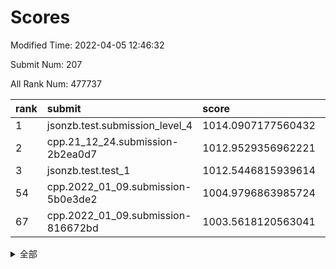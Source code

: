 # Scores

Modified Time: 2022-04-05 12:46:32

Submit Num: 207

All Rank Num: 477737

| rank |               submit               |       score        |       sigma        | pk_num |
| :--- | :--------------------------------- | :----------------- | :----------------- | :----- |
| 1    | jsonzb.test.submission_level_4     | 1014.0907177560432 | 0.8352942482438652 | 9237   |
| 2    | cpp.21_12_24.submission-2b2ea0d7   | 1012.9529356962221 | 0.7930139816932344 | 9231   |
| 3    | jsonzb.test.test_1                 | 1012.5446815939614 | 0.8225661723974456 | 9228   |
| 54   | cpp.2022_01_09.submission-5b0e3de2 | 1004.9796863985724 | 0.7165992029284121 | 9232   |
| 67   | cpp.2022_01_09.submission-816672bd | 1003.5618120563041 | 0.7158838701266903 | 9229   |


<details>
<summary>全部</summary>

| rank |                 submit                 |       score        |       sigma        | pk_num |
| :--- | :------------------------------------- | :----------------- | :----------------- | :----- |
| 1    | jsonzb.test.submission_level_4         | 1014.0907177560432 | 0.8352942482438652 | 9237   |
| 2    | cpp.21_12_24.submission-2b2ea0d7       | 1012.9529356962221 | 0.7930139816932344 | 9231   |
| 3    | jsonzb.test.test_1                     | 1012.5446815939614 | 0.8225661723974456 | 9228   |
| 4    | gobigger.level_3.submission_level_3_10 | 1012.2804562741965 | 0.7712301456239017 | 9233   |
| 5    | gobigger.level_3.submission_level_3_39 | 1011.6588425247684 | 0.7558943735445262 | 9232   |
| 6    | gobigger.level_3.submission_level_3_13 | 1011.5145419619853 | 0.7829325167807332 | 9237   |
| 7    | gobigger.level_3.submission_level_3_7  | 1011.4849531899647 | 0.7476879235397071 | 9230   |
| 8    | gobigger.level_3.submission_level_3_22 | 1011.2430710151043 | 0.7705987824869027 | 9232   |
| 9    | gobigger.level_3.submission_level_3_48 | 1011.2052992787536 | 0.7630989919346891 | 9237   |
| 10   | gobigger.level_3.submission_level_3_12 | 1011.0457558615257 | 0.7925126982217233 | 9235   |
| 11   | gobigger.level_3.submission_level_3_19 | 1010.9525841929591 | 0.7521377179263617 | 9239   |
| 12   | gobigger.level_3.submission_level_3_25 | 1010.9437250486856 | 0.7583506317465118 | 9236   |
| 13   | gobigger.level_3.submission_level_3_4  | 1010.9346484260938 | 0.7671620669678443 | 9234   |
| 14   | gobigger.level_3.submission_level_3_21 | 1010.9222344145949 | 0.746370074498846  | 9232   |
| 15   | gobigger.level_3.submission_level_3_43 | 1010.9179376974034 | 0.7959587530811598 | 9231   |
| 16   | gobigger.level_3.submission_level_3_8  | 1010.7918621616866 | 0.7703904251192725 | 9232   |
| 17   | gobigger.level_3.submission_level_3_16 | 1010.7846319625828 | 0.7611768135372672 | 9235   |
| 18   | gobigger.level_3.submission_level_3_42 | 1010.7329030657384 | 0.7576543363955243 | 9233   |
| 19   | gobigger.level_3.submission_level_3_36 | 1010.6408697107084 | 0.7475299353356423 | 9226   |
| 20   | gobigger.level_3.submission_level_3_11 | 1010.5709075234093 | 0.7585658317522365 | 9232   |
| 21   | gobigger.level_3.submission_level_3_49 | 1010.4636179343565 | 0.7716695269785808 | 9230   |
| 22   | gobigger.level_3.submission_level_3_35 | 1010.4551114801031 | 0.7561345625529791 | 9231   |
| 23   | gobigger.level_3.submission_level_3_5  | 1010.4209532969597 | 0.7675234012183321 | 9228   |
| 24   | gobigger.level_3.submission_level_3_0  | 1010.2595424587903 | 0.794773710481456  | 9232   |
| 25   | gobigger.level_3.submission_level_3_18 | 1010.2412846496935 | 0.7403775020549169 | 9233   |
| 26   | gobigger.level_3.submission_level_3_17 | 1010.2076851933932 | 0.7460044241527887 | 9232   |
| 27   | gobigger.level_3.submission_level_3_29 | 1010.1075916319621 | 0.7562653847594978 | 9227   |
| 28   | gobigger.level_3.submission_level_3_1  | 1010.0524500537016 | 0.7568973631443247 | 9230   |
| 29   | gobigger.level_3.submission_level_3_2  | 1009.9562884038858 | 0.7593136287475708 | 9228   |
| 30   | gobigger.level_3.submission_level_3_20 | 1009.9474769102272 | 0.7515730107094039 | 9233   |
| 31   | gobigger.level_3.submission_level_3_41 | 1009.9335554855543 | 0.7675948708386939 | 9224   |
| 32   | gobigger.level_3.submission_level_3_14 | 1009.9219359040673 | 0.7638211625388382 | 9236   |
| 33   | gobigger.level_3.submission_level_3_26 | 1009.8879533685933 | 0.7511009572855832 | 9224   |
| 34   | gobigger.level_3.submission_level_3_45 | 1009.7906506802282 | 0.7406114435211532 | 9233   |
| 35   | gobigger.level_3.submission_level_3_31 | 1009.782848140921  | 0.7504742219167947 | 9229   |
| 36   | gobigger.level_3.submission_level_3_40 | 1009.7742135982135 | 0.7572785888928806 | 9229   |
| 37   | gobigger.level_3.submission_level_3_47 | 1009.7728684245274 | 0.7693400826976249 | 9231   |
| 38   | gobigger.level_3.submission_level_3_44 | 1009.6719968618115 | 0.7590539150806522 | 9231   |
| 39   | gobigger.level_3.submission_level_3_37 | 1009.6025518013892 | 0.7589052654098304 | 9234   |
| 40   | gobigger.level_3.submission_level_3_38 | 1009.5943032134321 | 0.7556202103362006 | 9230   |
| 41   | gobigger.level_3.submission_level_3_27 | 1009.5447021645124 | 0.77677424711976   | 9232   |
| 42   | gobigger.level_3.submission_level_3_3  | 1009.4714281344757 | 0.7425922235047697 | 9232   |
| 43   | gobigger.level_3.submission_level_3_32 | 1009.4065453651002 | 0.753545385935409  | 9232   |
| 44   | gobigger.level_3.submission_level_3_46 | 1009.3213506761149 | 0.7441129525886553 | 9233   |
| 45   | gobigger.level_3.submission_level_3_28 | 1009.3168793067027 | 0.7276501869001027 | 9228   |
| 46   | gobigger.level_3.submission_level_3_9  | 1009.1979990606047 | 0.766301202465446  | 9230   |
| 47   | gobigger.level_3.submission_level_3_15 | 1009.1408201736537 | 0.756648386141891  | 9230   |
| 48   | gobigger.level_3.submission_level_3_23 | 1008.9250980102352 | 0.7495967274967856 | 9235   |
| 49   | gobigger.level_3.submission_level_3_24 | 1008.8512533949664 | 0.7347902135301585 | 9230   |
| 50   | gobigger.level_3.submission_level_3_6  | 1008.7609860793945 | 0.754114725601546  | 9234   |
| 51   | gobigger.level_3.submission_level_3_30 | 1008.5071555437198 | 0.7530971016702679 | 9225   |
| 52   | gobigger.level_3.submission_level_3_34 | 1007.7209796693935 | 0.7490662617728313 | 9235   |
| 53   | gobigger.level_3.submission_level_3_33 | 1007.3839388309215 | 0.7351516295580858 | 9228   |
| 54   | cpp.2022_01_09.submission-5b0e3de2     | 1004.9796863985724 | 0.7165992029284121 | 9232   |
| 55   | gobigger.level_1.submission_level_1_24 | 1004.6557539159653 | 0.720852336980075  | 9233   |
| 56   | gobigger.level_1.submission_level_1_34 | 1004.4946199172336 | 0.707970103447973  | 9235   |
| 57   | gobigger.level_1.submission_level_1_23 | 1004.3564945508447 | 0.7241266546024813 | 9233   |
| 58   | gobigger.level_1.submission_level_1_0  | 1004.1278990114238 | 0.7198305202910114 | 9228   |
| 59   | gobigger.level_1.submission_level_1_42 | 1004.031694602696  | 0.712393552718682  | 9234   |
| 60   | gobigger.level_1.submission_level_1_3  | 1004.0190789917198 | 0.7263851534112779 | 9228   |
| 61   | gobigger.level_1.submission_level_1_32 | 1003.9073473048414 | 0.7215165279508047 | 9233   |
| 62   | gobigger.level_1.submission_level_1_30 | 1003.8586784561946 | 0.7119352349332733 | 9231   |
| 63   | gobigger.level_1.submission_level_1_6  | 1003.7968553303136 | 0.7229425802838093 | 9227   |
| 64   | gobigger.level_1.submission_level_1_22 | 1003.7078548166229 | 0.7100692715949863 | 9234   |
| 65   | gobigger.level_1.submission_level_1_26 | 1003.7035034896394 | 0.7188344573933041 | 9230   |
| 66   | gobigger.level_1.submission_level_1_28 | 1003.5672685453225 | 0.7180433303801839 | 9231   |
| 67   | cpp.2022_01_09.submission-816672bd     | 1003.5618120563041 | 0.7158838701266903 | 9229   |
| 68   | gobigger.level_1.submission_level_1_29 | 1003.5417117402443 | 0.7188142061961433 | 9235   |
| 69   | gobigger.level_1.submission_level_1_17 | 1003.5220441168844 | 0.7112436000535887 | 9238   |
| 70   | gobigger.level_1.submission_level_1_9  | 1003.5192150234831 | 0.7125417465450717 | 9233   |
| 71   | gobigger.level_1.submission_level_1_45 | 1003.5165377658022 | 0.711402222657627  | 9229   |
| 72   | gobigger.level_1.submission_level_1_2  | 1003.3888364894264 | 0.7159123389193034 | 9227   |
| 73   | gobigger.level_1.submission_level_1_41 | 1003.3848658821723 | 0.7217818629488588 | 9230   |
| 74   | gobigger.level_1.submission_level_1_21 | 1003.3625699756417 | 0.7086442501095195 | 9233   |
| 75   | gobigger.level_1.submission_level_1_36 | 1003.3389040419845 | 0.7214830301571796 | 9234   |
| 76   | gobigger.level_1.submission_level_1_16 | 1003.2096181117286 | 0.727046756232236  | 9234   |
| 77   | gobigger.level_1.submission_level_1_43 | 1003.1524515730869 | 0.709092664951823  | 9225   |
| 78   | gobigger.level_1.submission_level_1_40 | 1003.0934966393044 | 0.7071284660160948 | 9233   |
| 79   | gobigger.level_1.submission_level_1_13 | 1003.0796635336569 | 0.7206863780075077 | 9237   |
| 80   | gobigger.level_1.submission_level_1_35 | 1003.0605782819439 | 0.7186245481252057 | 9238   |
| 81   | gobigger.level_1.submission_level_1_44 | 1002.994864848709  | 0.7226107006506106 | 9235   |
| 82   | gobigger.level_1.submission_level_1_38 | 1002.9557008150119 | 0.7080130969953046 | 9234   |
| 83   | gobigger.level_1.submission_level_1_39 | 1002.955621543896  | 0.7116684684043552 | 9229   |
| 84   | gobigger.level_1.submission_level_1_19 | 1002.9274082468561 | 0.7082313745212028 | 9229   |
| 85   | gobigger.level_1.submission_level_1_25 | 1002.888578003344  | 0.7180271421929746 | 9232   |
| 86   | gobigger.level_1.submission_level_1_10 | 1002.8857293416232 | 0.707978080311915  | 9230   |
| 87   | gobigger.level_1.submission_level_1_1  | 1002.8563893479779 | 0.7021167483490065 | 9232   |
| 88   | gobigger.level_1.submission_level_1_15 | 1002.855343453214  | 0.7101178994986449 | 9231   |
| 89   | gobigger.level_1.submission_level_1_11 | 1002.7855381819219 | 0.7221948300714175 | 9238   |
| 90   | gobigger.level_1.submission_level_1_48 | 1002.770935015614  | 0.7172974388743807 | 9234   |
| 91   | gobigger.level_1.submission_level_1_4  | 1002.7291626484752 | 0.7088125553241403 | 9234   |
| 92   | gobigger.level_1.submission_level_1_33 | 1002.6616605068284 | 0.7217794354879368 | 9229   |
| 93   | gobigger.level_1.submission_level_1_7  | 1002.6117010775197 | 0.702233709126554  | 9237   |
| 94   | gobigger.level_1.submission_level_1_18 | 1002.5395605983329 | 0.7216321637796237 | 9225   |
| 95   | gobigger.level_1.submission_level_1_5  | 1002.5016193814783 | 0.7200622477192687 | 9225   |
| 96   | gobigger.level_1.submission_level_1_37 | 1002.36610715195   | 0.7040686100418933 | 9230   |
| 97   | gobigger.level_1.submission_level_1_49 | 1002.3539165451151 | 0.721998179922807  | 9232   |
| 98   | gobigger.level_1.submission_level_1_46 | 1002.3472222747331 | 0.7100790058748392 | 9228   |
| 99   | gobigger.level_1.submission_level_1_31 | 1002.3447251517414 | 0.7174062951015862 | 9231   |
| 100  | gobigger.level_1.submission_level_1_20 | 1002.3447011950179 | 0.7160249607340207 | 9234   |
| 101  | gobigger.level_1.submission_level_1_8  | 1002.2069802142037 | 0.7158696621174903 | 9227   |
| 102  | gobigger.level_1.submission_level_1_14 | 1002.0581183408539 | 0.7082181427095343 | 9228   |
| 103  | gobigger.level_1.submission_level_1_47 | 1002.0022780459707 | 0.7196022149269511 | 9230   |
| 104  | gobigger.level_1.submission_level_1_27 | 1001.8946458138449 | 0.7102847796582493 | 9230   |
| 105  | gobigger.level_1.submission_level_1_12 | 1001.3550914492995 | 0.7041430337961145 | 9234   |
| 106  | gobigger.random.submission_random_39   | 997.1097125887208  | 0.7092278419040997 | 9234   |
| 107  | gobigger.random.submission_random_35   | 997.0025453300606  | 0.7113615487080299 | 9240   |
| 108  | gobigger.random.submission_random_20   | 996.9161219594284  | 0.6978792185794507 | 9230   |
| 109  | gobigger.random.submission_random_3    | 996.8783864057698  | 0.7050013629188293 | 9227   |
| 110  | gobigger.random.submission_random_11   | 996.8280387174609  | 0.7057645601383724 | 9234   |
| 111  | gobigger.random.submission_random_31   | 996.7027824154436  | 0.7045660630545085 | 9227   |
| 112  | gobigger.random.submission_random_1    | 996.6662591228443  | 0.716221193018449  | 9235   |
| 113  | gobigger.random.submission_random_4    | 996.649282175375   | 0.710055960784377  | 9233   |
| 114  | gobigger.random.submission_random_23   | 996.6457523598835  | 0.6950319202272782 | 9237   |
| 115  | gobigger.random.submission_random_34   | 996.6430712094174  | 0.7154473746742969 | 9230   |
| 116  | gobigger.random.submission_random_27   | 996.59462822355    | 0.7018493413937996 | 9230   |
| 117  | gobigger.random.submission_random_8    | 996.591999640887   | 0.7106023976165405 | 9235   |
| 118  | gobigger.random.submission_random_14   | 996.5763916074718  | 0.7033736354831567 | 9232   |
| 119  | gobigger.random.submission_random_2    | 996.5342711339929  | 0.6974513004745091 | 9239   |
| 120  | gobigger.random.submission_random_24   | 996.4945401363243  | 0.707536756886467  | 9231   |
| 121  | gobigger.random.submission_random_25   | 996.4532613837773  | 0.7090741646766354 | 9230   |
| 122  | gobigger.random.submission_random_49   | 996.4499637283022  | 0.7064357970494176 | 9230   |
| 123  | gobigger.random.submission_random_37   | 996.419993766323   | 0.706744139787324  | 9236   |
| 124  | gobigger.random.submission_random_41   | 996.4117456465934  | 0.7217705776970296 | 9229   |
| 125  | gobigger.random.submission_random_22   | 996.3798638760512  | 0.7127761030207107 | 9232   |
| 126  | gobigger.random.submission_random_42   | 996.294056002201   | 0.7177976210387158 | 9229   |
| 127  | gobigger.random.submission_random_12   | 996.241317899646   | 0.7165185573660829 | 9232   |
| 128  | gobigger.random.submission_random_38   | 996.1890830972693  | 0.7086833662280674 | 9233   |
| 129  | gobigger.random.submission_random_36   | 996.1806930183219  | 0.7099923659435632 | 9233   |
| 130  | gobigger.random.submission_random_7    | 996.1582132676645  | 0.7271299698939299 | 9230   |
| 131  | gobigger.random.submission_random_16   | 996.1528188998894  | 0.7106965205122167 | 9233   |
| 132  | gobigger.random.submission_random_18   | 996.0450168952694  | 0.7201639471150184 | 9234   |
| 133  | gobigger.random.submission_random_13   | 996.0397525667263  | 0.70949310764747   | 9229   |
| 134  | gobigger.random.submission_random_44   | 996.0189650182374  | 0.7074174959751736 | 9233   |
| 135  | gobigger.random.submission_random_43   | 995.9817369610823  | 0.6978981650683573 | 9233   |
| 136  | gobigger.random.submission_random_19   | 995.9074409793227  | 0.6977566701159524 | 9233   |
| 137  | gobigger.random.submission_random_26   | 995.8649898204609  | 0.7275246777044466 | 9238   |
| 138  | gobigger.random.submission_random_15   | 995.8307319588926  | 0.7052408694242517 | 9231   |
| 139  | gobigger.random.submission_random_28   | 995.7270812259588  | 0.6954916365058045 | 9233   |
| 140  | gobigger.random.submission_random_10   | 995.7267054352515  | 0.7103066472923311 | 9234   |
| 141  | gobigger.random.submission_random_0    | 995.5726770041815  | 0.71197279707629   | 9231   |
| 142  | gobigger.random.submission_random_6    | 995.5384433286642  | 0.7159440218072183 | 9233   |
| 143  | gobigger.random.submission_random_17   | 995.5213370062634  | 0.7087474558579553 | 9235   |
| 144  | gobigger.random.submission_random_29   | 995.4839177365625  | 0.7268133103923143 | 9232   |
| 145  | gobigger.random.submission_random_40   | 995.4118933314958  | 0.7160397613121704 | 9231   |
| 146  | gobigger.random.submission_random_21   | 995.4116529384653  | 0.7035765988347217 | 9232   |
| 147  | gobigger.random.submission_random_5    | 995.3982753113253  | 0.7199783072588926 | 9231   |
| 148  | gobigger.random.submission_random_33   | 995.3120767220521  | 0.7121610893979428 | 9232   |
| 149  | gobigger.random.submission_random_46   | 995.2940083570977  | 0.717407236599224  | 9224   |
| 150  | gobigger.random.submission_random_30   | 995.28250768008    | 0.7194586835334493 | 9232   |
| 151  | gobigger.random.submission_random_45   | 995.1389907110315  | 0.6976183329558076 | 9229   |
| 152  | gobigger.random.submission_random_32   | 995.1145218318202  | 0.7055694708528087 | 9237   |
| 153  | gobigger.random.submission_random_9    | 995.1097552059289  | 0.7075934939475883 | 9235   |
| 154  | gobigger.random.submission_random_47   | 994.523128133675   | 0.7165900834748776 | 9237   |
| 155  | gobigger.level_2.submission_level_2_26 | 994.3819382391483  | 0.7432899885999944 | 9229   |
| 156  | gobigger.level_2.submission_level_2_28 | 994.2998486383606  | 0.7250854262378245 | 9230   |
| 157  | gobigger.random.submission_random_48   | 994.1209266031524  | 0.7286160840730556 | 9227   |
| 158  | gobigger.level_2.submission_level_2_0  | 993.8122760495409  | 0.731741121919726  | 9235   |
| 159  | gobigger.level_2.submission_level_2_12 | 993.6121499657089  | 0.7233156731397319 | 9229   |
| 160  | gobigger.level_2.submission_level_2_2  | 993.3745600482117  | 0.7379700174855536 | 9233   |
| 161  | gobigger.level_2.submission_level_2_6  | 993.2314281435692  | 0.7294122529952058 | 9231   |
| 162  | gobigger.level_2.submission_level_2_11 | 993.2235576955427  | 0.7529461436743706 | 9230   |
| 163  | gobigger.level_2.submission_level_2_18 | 993.1688463855289  | 0.7299165934527073 | 9232   |
| 164  | gobigger.level_2.submission_level_2_24 | 992.9494188271638  | 0.7298557539048567 | 9227   |
| 165  | gobigger.level_2.submission_level_2_13 | 992.9186394547365  | 0.7572783394019712 | 9236   |
| 166  | gobigger.level_2.submission_level_2_39 | 992.8779545070488  | 0.7429900246426284 | 9230   |
| 167  | gobigger.level_2.submission_level_2_5  | 992.8013437470844  | 0.7475102925013296 | 9234   |
| 168  | gobigger.level_2.submission_level_2_16 | 992.7757671564622  | 0.7227420005977007 | 9225   |
| 169  | gobigger.level_2.submission_level_2_42 | 992.7362894521323  | 0.7267445856656481 | 9237   |
| 170  | gobigger.level_2.submission_level_2_43 | 992.7177009903648  | 0.739137832365485  | 9231   |
| 171  | gobigger.level_2.submission_level_2_35 | 992.6345440807988  | 0.7451025463282939 | 9234   |
| 172  | gobigger.level_2.submission_level_2_44 | 992.6316775376679  | 0.751573039347304  | 9231   |
| 173  | gobigger.level_2.submission_level_2_27 | 992.6313187920363  | 0.7364520514608832 | 9229   |
| 174  | gobigger.level_2.submission_level_2_22 | 992.6217992068111  | 0.7134810871385738 | 9235   |
| 175  | gobigger.level_2.submission_level_2_34 | 992.5586332148968  | 0.7348015964818707 | 9238   |
| 176  | gobigger.level_2.submission_level_2_4  | 992.4713438445086  | 0.7456458168963772 | 9234   |
| 177  | gobigger.level_2.submission_level_2_29 | 992.4591227245143  | 0.7291310263848797 | 9234   |
| 178  | gobigger.level_2.submission_level_2_37 | 992.3175399546072  | 0.7368909241301106 | 9235   |
| 179  | gobigger.level_2.submission_level_2_14 | 992.2557454209756  | 0.7255430941005255 | 9230   |
| 180  | gobigger.level_2.submission_level_2_10 | 992.1441424722314  | 0.7393525826065694 | 9225   |
| 181  | gobigger.level_2.submission_level_2_40 | 992.0455199931702  | 0.7512751913490225 | 9230   |
| 182  | gobigger.level_2.submission_level_2_7  | 992.0259368601763  | 0.7289693332769327 | 9233   |
| 183  | gobigger.level_2.submission_level_2_20 | 992.023928099148   | 0.7338280845485882 | 9231   |
| 184  | gobigger.level_2.submission_level_2_46 | 992.0071269326875  | 0.7487367231986948 | 9232   |
| 185  | gobigger.level_2.submission_level_2_47 | 991.9995427105948  | 0.746266906091593  | 9231   |
| 186  | gobigger.level_2.submission_level_2_49 | 991.9577323357406  | 0.7283815402513143 | 9230   |
| 187  | gobigger.level_2.submission_level_2_33 | 991.9233804567053  | 0.7593667194999262 | 9231   |
| 188  | gobigger.level_2.submission_level_2_45 | 991.9221599238308  | 0.7658494807767331 | 9234   |
| 189  | gobigger.level_2.submission_level_2_23 | 991.9154444023835  | 0.7459649072577031 | 9229   |
| 190  | gobigger.level_2.submission_level_2_8  | 991.8226510257191  | 0.7637108132113795 | 9235   |
| 191  | gobigger.level_2.submission_level_2_25 | 991.809407771526   | 0.7444540772538774 | 9230   |
| 192  | gobigger.level_2.submission_level_2_41 | 991.7817542563727  | 0.7455778705128601 | 9233   |
| 193  | gobigger.level_2.submission_level_2_31 | 991.772930781976   | 0.7539081112988475 | 9232   |
| 194  | gobigger.level_2.submission_level_2_17 | 991.7650748953355  | 0.7475417023941293 | 9228   |
| 195  | gobigger.level_2.submission_level_2_19 | 991.6065588435439  | 0.7346194477273238 | 9234   |
| 196  | gobigger.level_2.submission_level_2_3  | 991.5763383134237  | 0.7571520547537159 | 9234   |
| 197  | gobigger.level_2.submission_level_2_15 | 991.5218256260973  | 0.7310384463152588 | 9231   |
| 198  | gobigger.level_2.submission_level_2_32 | 991.488949589571   | 0.7531479339643455 | 9227   |
| 199  | gobigger.level_2.submission_level_2_21 | 991.4873830861592  | 0.7478138403138768 | 9229   |
| 200  | gobigger.level_2.submission_level_2_9  | 991.4327434885987  | 0.7277596684874362 | 9232   |
| 201  | gobigger.level_2.submission_level_2_38 | 991.1973560408909  | 0.7480182905624819 | 9230   |
| 202  | gobigger.level_2.submission_level_2_30 | 991.1061983639325  | 0.7734773255874007 | 9226   |
| 203  | gobigger.level_2.submission_level_2_1  | 991.0782973138325  | 0.7605683782224371 | 9227   |
| 204  | gobigger.level_2.submission_level_2_48 | 991.034607881186   | 0.7387790627142906 | 9229   |
| 205  | gobigger.level_2.submission_level_2_36 | 990.5606838940056  | 0.762388101279023  | 9224   |
| 206  | gobigger.none.submission_none_0        | 977.9165045808967  | 1.4261953231788347 | 9233   |
| 207  | gobigger.none.submission_none_1        | 976.8004259493325  | 1.4141158461175052 | 9232   |

</details>